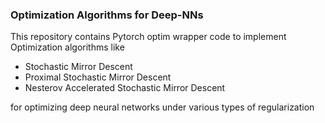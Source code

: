 ### Optimization Algorithms for Deep-NNs

This repository contains Pytorch optim wrapper code to implement Optimization algorithms like
- Stochastic Mirror Descent
- Proximal Stochastic Mirror Descent
- Nesterov Accelerated Stochastic Mirror Descent

for optimizing deep neural networks under various types of regularization
